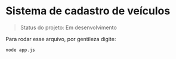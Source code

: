 # Sistema de cadastro de veículos
> Status do projeto: Em desenvolvimento

Para rodar esse arquivo, por gentileza digite:
```
node app.js
```

